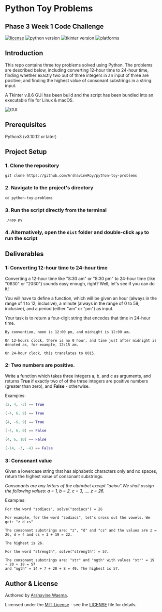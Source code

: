 # Python Toy Problems
## Phase 3 Week 1 Code Challenge

[![license](https://img.shields.io/badge/license-%20MIT%20-green.svg)](./LICENSE)
![python version](https://img.shields.io/badge/python-3.10.12+-blue.svg)
![tkinter version](https://img.shields.io/badge/tkinter-8.6-yellow.svg)
![platforms](https://img.shields.io/badge/Platforms-Linux%20|%20Mac%20-purple.svg)


## Introduction

This repo contains three toy problems solved using Python. The problems are described below, including converting 12-hour time to 24-hour time, finding whether exactly two out of three integers in an input of three are positive, and finding the highest value of consonant substrings in a string input.

A Tkinter v.8.6 GUI has been build and the script has been bundled into an executable file for Linux & macOS.

![GUI](/python-toy-problems/GUI.png)

## Prerequisites

Python3 (v3.10.12 or later)

## Project Setup

### 1. Clone the repository

```
git clone https://github.com/ArshavineRoy/python-toy-problems
```

### 2. Navigate to the project's directory

```
cd python-toy-problems
```

### 3. Run the script directly from the terminal

```
./app.py
```

### 4. Alternatively, open the `dist` folder and double-click `app` to run the script

## Deliverables
### 1: Converting 12-hour time to 24-hour time
Converting a 12-hour time like "8:30 am" or "8:30 pm" to 24-hour time (like "0830" or "2030") sounds easy enough, right? Well, let's see if you can do it!

You will have to define a function, which will be given an hour (always in the range of 1 to 12, inclusive), a minute (always in the range of 0 to 59, inclusive), and a period (either "am" or "pm") as input.

Your task is to return a four-digit string that encodes that time in 24-hour time.

```
By convention, noon is 12:00 pm, and midnight is 12:00 am.

On 12-hours clock, there is no 0 hour, and time just after midnight is denoted as, for example, 12:15 am. 

On 24-hour clock, this translates to 0015.
``` 

### 2: Two numbers are positive.
Write a function which takes three integers a, b, and c as arguments, and returns **True** if exactly two of of the three integers are positive numbers (greater than zero), and **False** - otherwise.

Examples:
```py
(2, 4, -3) == True

(-4, 6, 8) == True

(4, -6, 9) == True

(-4, 6, 0) == False

(4, 6, 10) == False

(-14, -3, -4) == False
``` 

### 3: Consonant value
Given a lowercase string that has alphabetic characters only and no spaces, return the highest value of consonant substrings.

*Consonants are any letters of the alphabet except "aeiou".We shall assign the following values: a = 1, b = 2, c = 3, .... z = 26.*

Examples:

```
For the word "zodiacs", solve("zodiacs") = 26

For example, for the word "zodiacs", let's cross out the vowels. We get: "z d cs"

The consonant substrings are: "z", "d" and "cs" and the values are z = 26, d = 4 and cs = 3 + 19 = 22. 

The highest is 26.

For the word "strength", solve("strength") = 57.

The consonant substrings are: "str" and "ngth" with values "str" = 19 + 20 + 18 = 57 
and "ngth" = 14 + 7 + 20 + 8 = 49. The highest is 57.
```

## Author & License

Authored by [Arshavine Waema](https://github.com/ArshavineRoy).

Licensed under the [MIT License](LICENSE) - see the [LICENSE](LICENSE) file for details.

